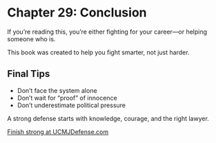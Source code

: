 # Chapter 29: Conclusion

If you’re reading this, you’re either fighting for your career—or helping someone who is.

This book was created to help you fight smarter, not just harder.

## Final Tips

- Don’t face the system alone
- Don’t wait for “proof” of innocence
- Don’t underestimate political pressure

A strong defense starts with knowledge, courage, and the right lawyer.

[Finish strong at UCMJDefense.com](https://ucmjdefense.com)
